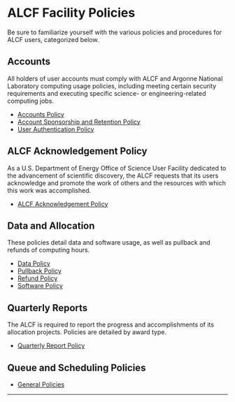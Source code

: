 # ALCF Facility Policies

Be sure to familiarize yourself with the various policies and procedures for ALCF users, categorized below.

## Accounts

All holders of user accounts must comply with ALCF and Argonne National Laboratory computing usage policies, including meeting certain security requirements and executing specific science- or engineering-related computing jobs.

- [Accounts Policy](accounts/accounts-policy.md)
- [Account Sponsorship and Retention Policy](accounts/account-sponsorship-retention-policy.md)
- [User Authentication Policy](accounts/user-authentication-policy.md)

## ALCF Acknowledgement Policy

As a U.S. Department of Energy Office of Science User Facility dedicated to the advancement of scientific discovery, the ALCF requests that its users acknowledge and promote the work of others and the resources with which this work was accomplished.

- [ALCF Acknowledgement Policy](alcf-acknowledgement-policy.md)

## Data and Allocation

These policies detail data and software usage, as well as pullback and refunds of computing hours.

- [Data Policy](data-and-software-policies/data-policy.md)
- [Pullback Policy](queue-scheduling/pullback-policy.md)
- [Refund Policy](queue-scheduling/refund-policy.md)
- [Software Policy](data-and-software-policies/software-policy.md)

## Quarterly Reports

The ALCF is required to report the progress and accomplishments of its allocation projects. Policies are detailed by award type.

- [Quarterly Report Policy](../account-project-management/project-management/project-reports.md)

## Queue and Scheduling Policies

- [General Policies](queue-scheduling/queue-and-scheduling-policy.md)

---

